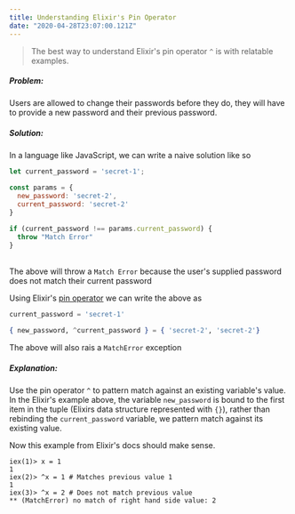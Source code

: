 ```yaml
---
title: Understanding Elixir's Pin Operator
date: "2020-04-28T23:07:00.121Z"
---
```


> The best way to understand Elixir's pin operator `^` is with relatable examples. 

##### Problem:

Users are allowed to change their passwords before they do, they will have to provide a new password and their previous password. 

##### Solution:

In a language like JavaScript, we can write a naive solution like so 

```javascript 
let current_password = 'secret-1';

const params = {
  new_password: 'secret-2',
  current_password: 'secret-2'
}

if (current_password !== params.current_password) {
  throw "Match Error"
}
```
\
The above will throw a `Match Error` because the user's supplied password does not match their current password


Using Elixir's [pin operator](https://elixir-lang.org/getting-started/pattern-matching.html#the-pin-operator) we can write the above as 

```elixir
current_password = 'secret-1'

{ new_password, ^current_password } = { 'secret-2', 'secret-2'}
```

The above will also rais a `MatchError` exception

##### Explanation:

Use the pin operator `^` to pattern match against an existing variable's value. In the Elixir's example above, the variable `new_password` is bound to the first item in the tuple (Elixirs data structure represented with `{}`), rather than rebinding the `current_password` variable, we pattern match against its existing value. 

Now this example from Elixir's docs should make sense. 

```shell
iex(1)> x = 1
1
iex(2)> ^x = 1 # Matches previous value 1
1
iex(3)> ^x = 2 # Does not match previous value 
** (MatchError) no match of right hand side value: 2
```

